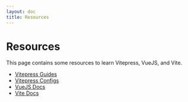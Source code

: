 ```yaml
---
layout: doc
title: Resources
---
```


# Resources

This page contains some resources to learn Vitepress, VueJS, and Vite.

- [Vitepress Guides](https://vitepress.vuejs.org/guide)
- [Vitepress Configs](https://vitepress.vuejs.org/config)
- [VueJS Docs](https://vuejs.org/guide/introduction.html)
- [Vite Docs](https://vitejs.dev/guide/)
